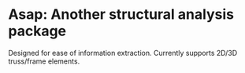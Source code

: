 # Asap: Another structural analysis package

Designed for ease of information extraction. Currently supports 2D/3D truss/frame elements.